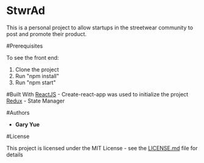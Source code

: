 # StwrAd
This is a personal project to allow startups in the streetwear community to post and promote their product.

#Prerequisites

To see the front end: 
1. Clone the project
2. Run "npm install"
3. Run "npm start"

#Built With
[ReactJS](https://reactjs.org/) - Create-react-app was used to initialize the project
[Redux](https://redux.js.org/) - State Manager

#Authors

* **Gary Yue**

#License

This project is licensed under the MIT License - see the [LICENSE.md](LICENSE.md) file for details